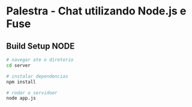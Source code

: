 # Palestra - Chat utilizando Node.js e Fuse

## Build Setup NODE

``` bash
# navegar ate o diretorio
cd server

# instalar dependencias
npm install

# rodar o servidoer
node app.js
```
